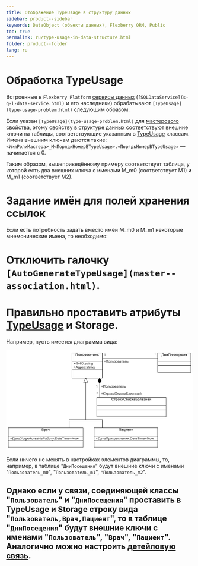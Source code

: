 ```yaml
---
title: Отображение TypeUsage в структуру данных
sidebar: product--sidebar
keywords: DataObject (объекты данных), Flexberry ORM, Public
toc: true
permalink: ru/type-usage-in-data-structure.html
folder: product--folder
lang: ru
---
```

# Обработка TypeUsage
Встроенные в `Flexberry Platform` [сервисы данных](data-service.html) (`[SQLDataService](s-q-l-data-service.html)` и его наследники) обрабатывают `[TypeUsage](type-usage-problem.html)` следующим образом:


Если указан `[TypeUsage](type-usage-problem.html)` для [мастерового свойства](master--association.html), этому свойству [в структуре данных соответствуют](data-objects-and-database-structures.html) внешние ключи на таблицы, соответствующие указанным в [TypeUsage](type-usage-problem.html) классам. Имена внешним ключам даются такие: `<ИмяРолиМастера>_M<ПорядкНомерВTypeUsage>.«ПорядкНомерВTypeUsage»` — начинается с 0.


Таким образом, вышеприведённому примеру соответствует таблица, у которой есть два внешних ключа с именами M_m0 (соответствует M1) и M_m1 (соответствует M2).

# Задание имён для полей хранения ссылок
Если есть потребность задать вместо имён M_m0 и M_m1 некоторые мнемонические имена, то необходимо:
# Отключить галочку `[AutoGenerateTypeUsage](master--association.html)`.
# Правильно проставить атрибуты [TypeUsage](type-usage-problem.html) и Storage.

Например, пусть имеется диаграмма вида:


![](/images/pages/img/page/TypeUsage-in-data-structure/TypeUsageTest.png)


Если ничего не менять в настройках элементов диаграммы, то, например, в таблице "`ДниПосещения`" будут внешние ключи с именами "`Пользователь_m0`", "`Пользователь_m1`", `"Пользователь_m2`". 

Однако если у связи, соединяющей классы "`Пользователь`" и "`ДниПосещения`" проставить в TypeUsage и Storage строку вида "`Пользователь,Врач,Пациент`", то в таблице "`ДниПосещения`" будут внешние ключи с именами "`Пользователь`", "`Врач`", "`Пациент`". Аналогично можно настроить [детейловую связь](detail-associations-and-their-properties.html).
----